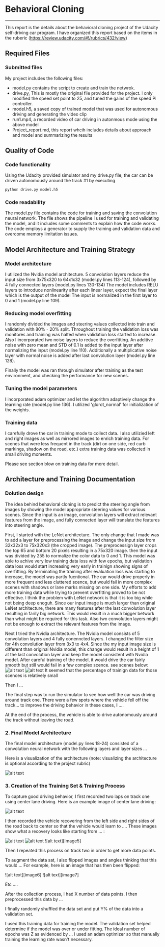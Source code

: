 # **Behavioral Cloning** 

[//]: # (Image References)

[image1]: ./resources/missingLane.jpg "Failed Scene"
[image2]: ./resources/shadow.jpg "Failed Scene"
[image3]: ./resources/figure_1.png "Trainign and Validation Loss"
[image4]: ./resources/steering_filter.png "Filtering Steering Values"

---
This report is the details about the behavioral cloning project of the Udacity self-driving car program.
I have organized this report based on the items in the ruberic (https://review.udacity.com/#!/rubrics/432/view)

## Required Files

### Submitted files

My project includes the following files: 
* model.py contains the script to create and train the netwrok.
* drive.py, This is mostly the original file provided for the project. I only modified the speed set point to 25, and tuned the gains of the speed PI controller.
* model.h5, a saved copy of trained model that was used for autonomous driving and generating the video clip
* run1.mp4, a recorded video of car driving in autonmous mode using the above model 
* Project_report.md, this report whcih includes details about approach and model and summarizing the results

## Quality of Code

### Code functionality
Using the Udacity provided simulator and my drive.py file, the car can be driven autonomously around the track #1 by executing 
```sh
python drive.py model.h5
```

### Code readability

The model.py file contains the code for training and saving the convolution neural network. The file shows the pipeline I used for training and validating the model, and it includes some comments to explain how the code works.
The code employs a generator to supply the training and validation data and overcome memory limitation issues.

## Model Architecture and Training Strategy

### Model architecture

I utilized the Nvidia model architecture. 5 convolution layers reduce the input size from 3x75x320 to 64x1x32 (model.py lines 113-124), followed by 4 fully connected layers (model.py lines 130-134)
The model includes RELU layers to introduce nonlinearity after each linear layer, expect the final layer which is the output of the model
The input is normalized in the first layer to 0 and 1 (model.py line 109).

### Reducing model overfitting

I randomly divided the images and steering values collected into train and validation with 80% - 20% split. Throughout training the validation loss was monitores and training was halted when validation loss started to increase. 
Also I incorporated two noise layers to reduce the overfitting. An additive noise with zero mean and STD of 0.1 is added to the input layer after normalizing the input (model.py line 110). Additionally a multiplicative noise layer with normal noise is added after last convolution layer (model.py line 128). 

Finally the model was ran through simulator after training as the test environment, and checking the performance for new scenes. 

### Tuning the model parameters

I incorporated adam optimizer and let the algorithm adaptively change the learning rate (model.py line 136).
I utilized 'glorot_normal' for initialization of the weights. 

### Training data

I carefully drove the car in training mode to collect data. I also utilizied left and right images as well as mirrored images to enrich training data. 
For scenes that were less frequent in the track (dirt on one side, red curb markings, shadow on the road, etc.) extra training data was collected in small driving moments. 

Please see section blow on training data for more detail.

## Architecture and Training Documentation

### Dolution design

The idea behind behavioral cloning is to predict the steering angle from images by showing the model appropriate steering values for various scenes.
Since the input is an image, convolution layers will extract relevant features from the image, and fully connected layer will translate the features into steering angle. 

First, I started with the LeNet architecture. The only change that I made was to add a layer for preprocessing the image and change the input size from 32x32x3 to 75x320x3 (the cropped image). The preprocessign layer crops the top 65 and  bottom 20 pixels resulting in a 75x320 image. then the input was divided by 255 to normalize the color data to 0 and 1. 
This model was able to achive very low training data loss with few epochs, but validation data loss would start increasing very early in trainign showing signs of overfitting. By terminating the training after evaluation loss was starting to increase, the model was partly fucntional. The car would drive properly in more frequent and less cluttered scence, but would fail in more complex scenes with shadows or lane marks missing on one side. My efforts to add more training data while trying to prevent overfitting proved to be not effective. 
I think the problem with LeNet network is that it is too big while not being deep enoguh. Since our input image is much larger than original LeNet architecture, there are many features after the last convolution layer resulting in farily big network. This would result in a much bigger betwork than what might be required for this task. Also two convolution layers might not be enough to extract the relevant features from the image. 

Next I tried the Nvidia architecture. The Nvidia model consists of 5 convolution layers and 4 fully conenncted layers. I changed the filter size for 4th convolution layer from 3x3 to 4x4. Since the my input image size is different than original Nvidia model, this change would result in a height of 1 at the last convolution layer and keep the model consistent with Nvidia model. After careful training of the model, it would drive the car fairly smooth but still would fail in a few complex scence. see scenes below:
![alt text][image1] ![alt text][image2]
It seemed that the percentage of trainign data for those scences is relatively small


Then I ... 

The final step was to run the simulator to see how well the car was driving around track one. There were a few spots where the vehicle fell off the track... to improve the driving behavior in these cases, I ....

At the end of the process, the vehicle is able to drive autonomously around the track without leaving the road.

### 2. Final Model Architecture

The final model architecture (model.py lines 18-24) consisted of a convolution neural network with the following layers and layer sizes ...

Here is a visualization of the architecture (note: visualizing the architecture is optional according to the project rubric)

![alt text][image1]

### 3. Creation of the Training Set & Training Process

To capture good driving behavior, I first recorded two laps on track one using center lane driving. Here is an example image of center lane driving:

![alt text][image2]

I then recorded the vehicle recovering from the left side and right sides of the road back to center so that the vehicle would learn to .... These images show what a recovery looks like starting from ... :

![alt text][image3]
![alt text][image4]
![alt text][image5]

Then I repeated this process on track two in order to get more data points.

To augment the data sat, I also flipped images and angles thinking that this would ... For example, here is an image that has then been flipped:

![alt text][image6]
![alt text][image7]

Etc ....

After the collection process, I had X number of data points. I then preprocessed this data by ...


I finally randomly shuffled the data set and put Y% of the data into a validation set. 

I used this training data for training the model. The validation set helped determine if the model was over or under fitting. The ideal number of epochs was Z as evidenced by ... I used an adam optimizer so that manually training the learning rate wasn't necessary.
